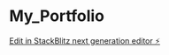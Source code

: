 # My_Portfolio

[Edit in StackBlitz next generation editor ⚡️](https://stackblitz.com/~/github.com/S1N15T3R/My_Portfolio)